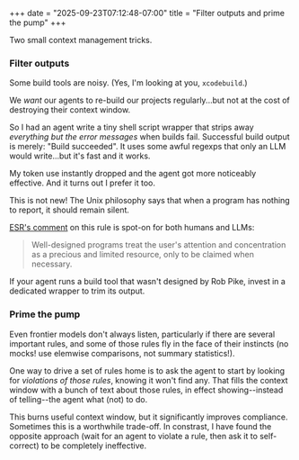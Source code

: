 +++
date = "2025-09-23T07:12:48-07:00"
title = "Filter outputs and prime the pump"
+++

Two small context management tricks.

### Filter outputs

Some build tools are noisy. (Yes, I'm looking at you, `xcodebuild`.)

We _want_ our agents to re-build our projects regularly...but not at the cost of destroying their context window.

So I had an agent write a tiny shell script wrapper that strips away _everything but the error messages_ when builds fail. Successful build output is merely: "Build succeeded". It uses some awful regexps that only an LLM would write...but it's fast and it works.

My token use instantly dropped and the agent got more noticeably effective. And it turns out I prefer it too.

This is not new! The Unix philosophy says that when a program has nothing to report, it should remain silent.

[ESR's comment](https://www.catb.org/esr/writings/taoup/html/ch01s06.html#id2878450) on this rule is spot-on for both humans and LLMs:

> Well-designed programs treat the user's attention and concentration as a precious and limited resource, only to be claimed when necessary.

If your agent runs a build tool that wasn't designed by Rob Pike, invest in a dedicated wrapper to trim its output.

### Prime the pump

Even frontier models don't always listen, particularly if there are several important rules, and some of those rules fly in the face of their instincts (no mocks! use elemwise comparisons, not summary statistics!).

One way to drive a set of rules home is to ask the agent to start by looking for _violations of those rules_, knowing it won't find any. That fills the context window with a bunch of text about those rules, in effect showing--instead of telling--the agent what (not) to do.

This burns useful context window, but it significantly improves compliance. Sometimes this is a worthwhile trade-off. In constrast, I have found the opposite approach (wait for an agent to violate a rule, then ask it to self-correct) to be completely ineffective.
